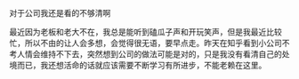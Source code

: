 对于公司我还是看的不够清啊

最近因为老板和老大不在，我总是能听到磕瓜子声和开玩笑声，但是我最近比较忙，所以不由的让人会多想，会觉得很无语，要早点走。昨天在知乎看到小公司不考人情会维持不下去，突然想到公司的做法可能是对的，只是我没有看清自己的处境而已，我还想活命的话就应该需要不断学习有所进步，不能老赖在这里。